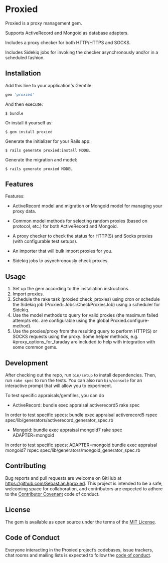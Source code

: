 # Proxied

Proxied is a proxy management gem.

Supports ActiveRecord and Mongoid as database adapters.

Includes a proxy checker for both HTTP/HTTPS and SOCKS.

Includes Sidekiq jobs for invoking the checker asynchronously and/or in a scheduled fashion.

## Installation

Add this line to your application's Gemfile:

```ruby
gem 'proxied'
```

And then execute:

    $ bundle

Or install it yourself as:

    $ gem install proxied

Generate the initializer for your Rails app:

    $ rails generate proxied:install MODEL

Generate the migration and model:

    $ rails generate proxied MODEL

## Features

Features:

* ActiveRecord model and migration or Mongoid model for managing your proxy data.

* Common model methods for selecting random proxies (based on protocol, etc.) for both ActiveRecord and Mongoid.

* A proxy checker to check the status for HTTP(S) and Socks proxies (with configurable test setups).

* An importer that will bulk import proxies for you.

* Sidekiq jobs to asynchronously check proxies.

## Usage

1. Set up the gem according to the installation instructions.
2. Import proxies.
3. Schedule the rake task (proxied:check_proxies) using cron or schedule the Sidekiq job (Proxied::Jobs::CheckProxiesJob) using a scheduler for Sidekiq.
4. Use the model methods to query for valid proxies (the maximum failed attempts etc. are configurable using the global Proxied.configure-method).
5. Use the proxies/proxy from the resulting query to perform HTTP(S) or SOCKS requests using the proxy. Some helper methods, e.g. #proxy_options_for_faraday are included to help with integration with some common gems.

## Development

After checking out the repo, run `bin/setup` to install dependencies. Then, run `rake spec` to run the tests. You can also run `bin/console` for an interactive prompt that will allow you to experiment.

To test specific appraisals/gemfiles, you can do

* ActiveRecord: bundle exec appraisal activerecord5 rake spec

In order to test specific specs: bundle exec appraisal activerecord5 rspec spec/lib/generators/activerecord_generator_spec.rb

* Mongoid: bundle exec appraisal mongoid7 rake spec ADAPTER=mongoid

In order to test specific specs: ADAPTER=mongoid bundle exec appraisal mongoid7 rspec spec/lib/generators/mongoid_generator_spec.rb


## Contributing

Bug reports and pull requests are welcome on GitHub at https://github.com/SebastianJ/proxied. This project is intended to be a safe, welcoming space for collaboration, and contributors are expected to adhere to the [Contributor Covenant](http://contributor-covenant.org) code of conduct.

## License

The gem is available as open source under the terms of the [MIT License](https://opensource.org/licenses/MIT).

## Code of Conduct

Everyone interacting in the Proxied project’s codebases, issue trackers, chat rooms and mailing lists is expected to follow the [code of conduct](https://github.com/SebastianJ/proxied/blob/master/CODE_OF_CONDUCT.md).
